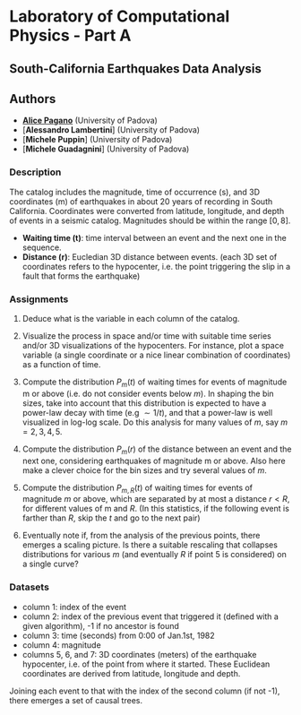 # Laboratory of Computational Physics - Part A

## South-California Earthquakes Data Analysis


## Authors

* [**Alice Pagano**](https://github.com/AlicePagano) (University of Padova)
* [**Alessandro Lambertini**] (University of Padova)
* [**Michele Puppin**] (University of Padova)
* [**Michele Guadagnini**] (University of Padova)

### Description

The catalog includes the magnitude, time of occurrence (s), and 3D coordinates (m) of earthquakes in about 20 years of recording in South California. Coordinates were converted from latitude, longitude, and depth of events in a seismic catalog. Magnitudes should be within the range $[0,8]$.

* **Waiting time (t)**: time interval between an event and the next one in the sequence.
* **Distance (r)**: Eucledian 3D distance between events. (each 3D set of coordinates refers to the hypocenter, i.e. the point triggering the slip in a fault that forms the earthquake)


### Assignments

1. Deduce what is the variable in each column of the catalog.

2. Visualize the process in space and/or time with suitable time series and/or 3D visualizations of the hypocenters. For instance, plot a space variable (a single coordinate or a nice linear combination of coordinates) as a function of time.

3. Compute the distribution $P_m(t)$ of waiting times for events of magnitude m or above (i.e. do not consider events below $m$). In shaping the bin sizes, take into account that this distribution is expected to have a power-law decay with time (e.g $\sim 1/t$), and that a power-law is well visualized in log-log scale. Do this analysis for many values of $m$, say $m=2,3,4,5$.

4. Compute the distribution $P_m(r)$ of the distance between an event and the next one, considering earthquakes of magnitude m or above. Also here make a clever choice for the bin sizes and try several values of $m$.

5. Compute the distribution $P_{m,R}(t)$ of waiting times for events of magnitude $m$ or above, which are separated by at most a distance $r<R$, for different values of m and $R$. (In this statistics, if the following event is farther than $R$, skip the $t$ and go to the next pair)

6. Eventually note if, from the analysis of the previous points, there emerges a scaling picture. Is there a suitable rescaling that collapses distributions for various $m$ (and eventually $R$ if point 5 is considered) on a single curve?

### Datasets

* column 1: index of the event
* column 2: index of the previous event that triggered it (defined with a given algorithm), -1 if no ancestor is found
* column 3: time (seconds) from 0:00 of Jan.1st, 1982
* column 4: magnitude
* columns 5, 6, and 7: 3D coordinates (meters) of the earthquake hypocenter, i.e. of the point from where it started. These Euclidean coordinates are derived from latitude, longitude and depth.

Joining each event to that with the index of the second column (if not -1), there emerges a set of causal trees.
